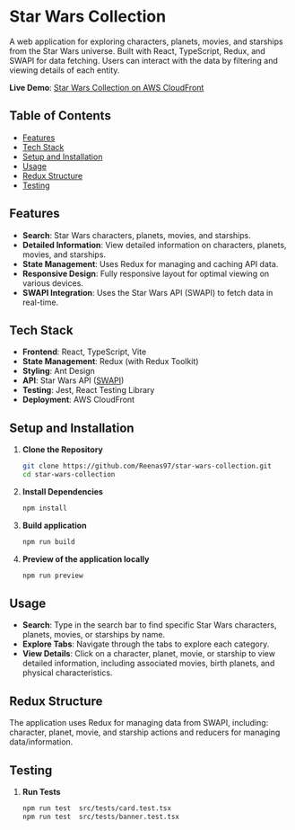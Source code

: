 # Star Wars Collection

A web application for exploring characters, planets, movies, and starships from the Star Wars universe. Built with React, TypeScript, Redux, and SWAPI for data fetching. Users can interact with the data by filtering and viewing details of each entity.

**Live Demo**: [Star Wars Collection on AWS CloudFront](https://d2bexfps11sfgc.cloudfront.net/)

## Table of Contents

- [Features](#features)
- [Tech Stack](#tech-stack)
- [Setup and Installation](#setup-and-installation)
- [Usage](#usage)
- [Redux Structure](#redux-structure)
- [Testing](#testing)

## Features

- **Search**: Star Wars characters, planets, movies, and starships.
- **Detailed Information**: View detailed information on characters, planets, movies, and starships.
- **State Management**: Uses Redux for managing and caching API data.
- **Responsive Design**: Fully responsive layout for optimal viewing on various devices.
- **SWAPI Integration**: Uses the Star Wars API (SWAPI) to fetch data in real-time.

## Tech Stack

- **Frontend**: React, TypeScript, Vite
- **State Management**: Redux (with Redux Toolkit)
- **Styling**: Ant Design
- **API**: Star Wars API ([SWAPI](https://swapi.dev/))
- **Testing**: Jest, React Testing Library
- **Deployment**: AWS CloudFront

## Setup and Installation

1. **Clone the Repository**
   ```bash
   git clone https://github.com/Reenas97/star-wars-collection.git
   cd star-wars-collection

2. **Install Dependencies**
   ```bash
   npm install

3. **Build application**
   ```bash
   npm run build

4. **Preview of the application locally**
   ```bash
   npm run preview

## Usage

- **Search**: Type in the search bar to find specific Star Wars characters, planets, movies, or starships by name.
- **Explore Tabs**: Navigate through the tabs to explore each category.
- **View Details**: Click on a character, planet, movie, or starship to view detailed information, including associated movies, birth planets, and physical characteristics.

## Redux Structure

The application uses Redux for managing data from SWAPI, including: character, planet, movie, and starship actions and reducers for managing data/information.

## Testing

1. **Run Tests**
   ```bash
   npm run test  src/tests/card.test.tsx 
   npm run test  src/tests/banner.test.tsx 